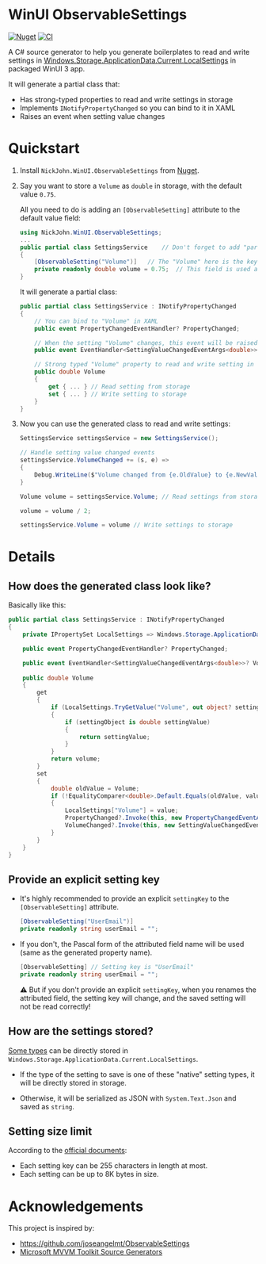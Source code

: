 # WinUI ObservableSettings

[![Nuget](https://img.shields.io/nuget/v/NickJohn.WinUI.ObservableSettings)](https://www.nuget.org/packages/NickJohn.WinUI.ObservableSettings)
[![CI](https://github.com/JasonWei512/WinUI-ObservableSettings/actions/workflows/CI.yml/badge.svg)](https://github.com/JasonWei512/WinUI-ObservableSettings/actions/workflows/CI.yml)

A C# source generator to help you generate boilerplates to read and write settings in [Windows.Storage.ApplicationData.Current.LocalSettings](https://learn.microsoft.com/en-us/windows/apps/design/app-settings/store-and-retrieve-app-data#retrieve-the-local-app-data-store) in packaged WinUI 3 app.

It will generate a partial class that:
- Has strong-typed properties to read and write settings in storage
- Implements `INotifyPropertyChanged` so you can bind to it in XAML
- Raises an event when setting value changes


# Quickstart

1.  Install `NickJohn.WinUI.ObservableSettings` from [Nuget](https://www.nuget.org/packages/NickJohn.WinUI.ObservableSettings).

2.  Say you want to store a `Volume` as `double` in storage, with the default value `0.75`.

    All you need to do is adding an `[ObservableSetting]` attribute to the default value field:

    ```csharp
    using NickJohn.WinUI.ObservableSettings;
    ...
    public partial class SettingsService    // Don't forget to add "partial" keyword to the class!
    {
        [ObservableSetting("Volume")]   // The "Volume" here is the key of the setting in storage
        private readonly double volume = 0.75;  // This field is used as the default setting value
    }
    ```

    It will generate a partial class:

    ```csharp
    public partial class SettingsService : INotifyPropertyChanged
    {
        // You can bind to "Volume" in XAML
        public event PropertyChangedEventHandler? PropertyChanged;

        // When the setting "Volume" changes, this event will be raised
        public event EventHandler<SettingValueChangedEventArgs<double>>? VolumeChanged;

        // Strong typed "Volume" property to read and write setting in storage
        public double Volume 
        {
            get { ... } // Read setting from storage
            set { ... } // Write setting to storage
        }
    }
    ```

3.  Now you can use the generated class to read and write settings:

    ```csharp
    SettingsService settingsService = new SettingsService();

    // Handle setting value changed events
    settingsService.VolumeChanged += (s, e) => 
    {
        Debug.WriteLine($"Volume changed from {e.OldValue} to {e.NewValue}");
    }

    Volume volume = settingsService.Volume; // Read settings from storage

    volume = volume / 2;

    settingsService.Volume = volume // Write settings to storage
    ```


# Details

## How does the generated class look like?

Basically like this:

```csharp
public partial class SettingsService : INotifyPropertyChanged
{
    private IPropertySet LocalSettings => Windows.Storage.ApplicationData.Current.LocalSettings.Values;

    public event PropertyChangedEventHandler? PropertyChanged;

    public event EventHandler<SettingValueChangedEventArgs<double>>? VolumeChanged;
        
    public double Volume
    {
        get
        {
            if (LocalSettings.TryGetValue("Volume", out object? settingObject))
            {
                if (settingObject is double settingValue)
                {
                    return settingValue;
                }
            }
            return volume;
        }
        set
        {
            double oldValue = Volume;
            if (!EqualityComparer<double>.Default.Equals(oldValue, value))
            {
                LocalSettings["Volume"] = value;
                PropertyChanged?.Invoke(this, new PropertyChangedEventArgs("Volume"));
                VolumeChanged?.Invoke(this, new SettingValueChangedEventArgs<double>(oldValue, value));
            }
        }
    }
}
```

## Provide an explicit setting key

- It's highly recommended to provide an explicit `settingKey` to the `[ObservableSetting]` attribute.

  ```csharp
  [ObservableSetting("UserEmail")]
  private readonly string userEmail = "";
  ```

- If you don't, the Pascal form of the attributed field name will be used (same as the generated property name). 

  ```csharp
  [ObservableSetting] // Setting key is "UserEmail"
  private readonly string userEmail = "";
  ```
  
  ⚠ But if you don't provide an explicit `settingKey`, when you renames the attributed field, the setting key will change, and the saved setting will not be read correctly!

## How are the settings stored?

[Some types](https://learn.microsoft.com/en-us/windows/apps/design/app-settings/store-and-retrieve-app-data#settings) can be directly stored in `Windows.Storage.ApplicationData.Current.LocalSettings`.

- If the type of the setting to save is one of these "native" setting types, it will be directly stored in storage.

- Otherwise, it will be serialized as JSON with `System.Text.Json` and saved as `string`.

## Setting size limit

According to the [official documents](https://learn.microsoft.com/en-us/uwp/api/windows.storage.applicationdata.localsettings#remarks):

- Each setting key can be 255 characters in length at most.
- Each setting can be up to 8K bytes in size.

# Acknowledgements

This project is inspired by:
- https://github.com/joseangelmt/ObservableSettings
- [Microsoft MVVM Toolkit Source Generators](https://github.com/CommunityToolkit/dotnet)
